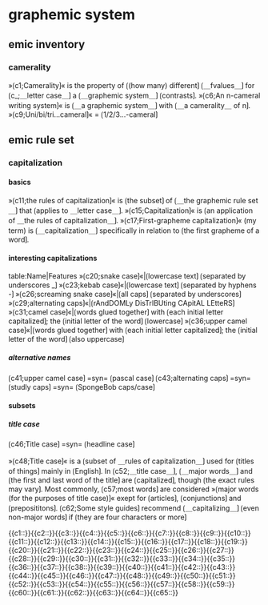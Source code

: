 # graphemic system

## emic inventory

### camerality

»⟮c1;Camerality⟯« is the property of ⟮(how many) different⟯ ⟮＿fvalues＿⟯ for ⟮c_;＿letter case＿⟯ a ⟮＿graphemic system＿⟯ ⟮contrasts⟯.
»⟮c6;An n-cameral writing system⟯« is ⟮＿a graphemic system＿⟯ with ⟮＿a camerality＿ of n⟯.
»⟮c9;Uni/bi/tri...cameral⟯« = ⟮1/2/3...-cameral⟯

## emic rule set

### capitalization

#### basics

»⟮c11;the rules of capitalization⟯« is ⟮the subset⟯ of ⟮＿the graphemic rule set＿⟯ that ⟮applies to ＿letter case＿⟯.
»⟮c15;Capitalization⟯« is ⟮an application of ＿the rules of capitalization＿⟯.
»⟮c17;First-grapheme capitalization⟯« (my term) is ⟮＿capitalization＿⟯ specifically in relation to ⟮the first grapheme of a word⟯.

#### interesting capitalizations

table:Name|Features
»⟮c20;snake case⟯«|⟮lowercase text⟯ ⟮separated by underscores _⟯
»⟮c23;kebab case⟯«|⟮lowercase text⟯ ⟮separated by hyphens -⟯
»⟮c26;screaming snake case⟯«|⟮all caps⟯ ⟮separated by underscores⟯
»⟮c29;alternating caps⟯«|⟮rAndDOMLy DisTrIBUting CApitAL LEtteRS⟯
»⟮c31;camel case⟯«|⟮words glued together⟯ with ⟮each initial letter capitalized⟯; the ⟮initial letter of the word⟯ ⟮lowercase⟯
»⟮c36;upper camel case⟯«|⟮words glued together⟯ with ⟮each initial letter capitalized⟯; the ⟮initial letter of the word⟯ ⟮also uppercase⟯

##### alternative names

⟮c41;upper camel case⟯ =syn= ⟮pascal case⟯
⟮c43;alternating caps⟯ =syn= ⟮studly caps⟯ =syn= ⟮SpongeBob caps/case⟯

#### subsets

##### title case

⟮c46;Title case⟯ =syn= ⟮headline case⟯

»⟮c48;Title case⟯« is a ⟮subset of ＿rules of capitalization＿⟯ used for ⟮titles of things⟯ mainly in ⟮English⟯.
In ⟮c52;＿title case＿⟯, ⟮＿major words＿⟯ and ⟮the first and last word of the title⟯ are ⟮capitalized⟯, though ⟮the exact rules may vary⟯. 
Most commonly, ⟮c57;most words⟯ are considered »⟮major words (for the purposes of title case)⟯« exept for ⟮articles⟯, ⟮conjunctions⟯ and ⟮preposititons⟯.
⟮c62;Some style guides⟯ recommend ⟮＿capitalizing＿⟯ ⟮even non-major words⟯ if ⟮they are four characters or more⟯

<span class="cloze-dump">{{c1::}}{{c2::}}{{c3::}}{{c4::}}{{c5::}}{{c6::}}{{c7::}}{{c8::}}{{c9::}}{{c10::}}{{c11::}}{{c12::}}{{c13::}}{{c14::}}{{c15::}}{{c16::}}{{c17::}}{{c18::}}{{c19::}}{{c20::}}{{c21::}}{{c22::}}{{c23::}}{{c24::}}{{c25::}}{{c26::}}{{c27::}}{{c28::}}{{c29::}}{{c30::}}{{c31::}}{{c32::}}{{c33::}}{{c34::}}{{c35::}}{{c36::}}{{c37::}}{{c38::}}{{c39::}}{{c40::}}{{c41::}}{{c42::}}{{c43::}}{{c44::}}{{c45::}}{{c46::}}{{c47::}}{{c48::}}{{c49::}}{{c50::}}{{c51::}}{{c52::}}{{c53::}}{{c54::}}{{c55::}}{{c56::}}{{c57::}}{{c58::}}{{c59::}}{{c60::}}{{c61::}}{{c62::}}{{c63::}}{{c64::}}{{c65::}}</span>
